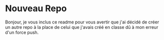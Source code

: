 # Nouveau Repo  
Bonjour, je vous inclus ce readme pour vous avertir que j'ai décidé de créer un autre repo à la place de celui que j'avais créé en classe dû à mon erreur d'un force push. 
